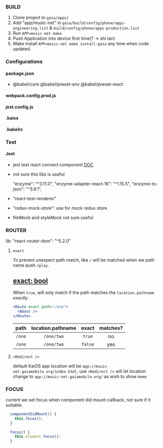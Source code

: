 ### BUILD

1. Clone project to `gaia/apps/`
2. Add "app/music-net" in `gaia/build/config/phone/apps-engineering.list` & `build/config/phone/apps-production.list`
3. Run `APP=music-net make`
4. Push Application into device first time(? -> shi.tan)
5. Make install `APP=music-net make install-gaia` any time when code updated.


### Configurations

#### package.json
- @babel/core @babel/preset-env @babel/preset-react

#### webpack.config.prod.js

#### jest.config.js

#### .kaios
#### .babelrc



### Test
#### Jest
- jest test react connect component [DOC](https://www.robinwieruch.de/react-connected-component-test)

- not sure this libs is useful

    "enzyme": "^3.11.0",
    "enzyme-adapter-react-16": "^1.15.5",
    "enzyme-to-json": "^3.6.1",

- "react-test-renderer"

- "redux-mock-store": use for mock redux store

- fileMock and styleMock not sure useful



### ROUTER

lib: "react-router-dom": "^5.2.0"

1. `exact`

   To prevent unexpect path match, like `/` will be matched when we path name push `/play`.

   ## [exact: bool](https://reactrouter.com/web/api/Route/exact-bool)

   When `true`, will only match if the path matches the `location.pathname` *exactly*.

   ```jsx
   <Route exact path="/one">
     <About />
   </Route>
   ```

   |  path  | location.pathname |  exact  | matches? |
   | :----: | :---------------: | :-----: | :------: |
   | `/one` |    `/one/two`     | `true`  |    no    |
   | `/one` |    `/one/two`     | `false` |   yes    |

2. `<Redirect />`

   default KaiOS app location will be `app://music-net.gaiamobile.org/index.html`, use `<Redirect />` will let location change to `app://music-net.gaiamobile.org/` as wish to show `Home`

### FOCUS

current we set focus when component did mount callback, not sure if it suitable.

```js
  componentDidMount() {
    this.focus();
  }

  focus() {
    this.element.focus();
  }
```



